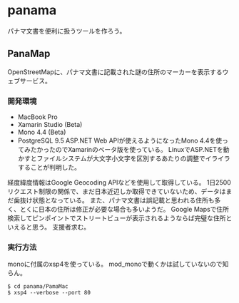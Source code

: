 # panama
パナマ文書を便利に扱うツールを作ろう。

## PanaMap
OpenStreetMapに、パナマ文書に記載された謎の住所のマーカーを表示するウェブサービス。

### 開発環境
* MacBook Pro
* Xamarin Studio (Beta)
* Mono 4.4 (Beta)
* PostgreSQL 9.5
ASP.NET Web APIが使えるようになったMono 4.4を使ってみたかったのでXamarinのベータ版を使っている。
LinuxでASP.NETを動かすとファイルシステムが大文字小文字を区別するあたりの調整でイライラすることが判明した。

経度緯度情報はGoogle Geocoding APIなどを使用して取得している。
1日2500リクエスト制限の関係で、まだ日本近辺しか取得できていないため、データはまだ歯抜け状態となっている。
また、パナマ文書は誤記載と思われる住所も多く、とくに日本の住所は修正が必要な場合も多いようだ。
Google Mapsで住所検索してピンポイントでストリートビューが表示されるようならば完璧な住所といえると思う。
支援者求む。

### 実行方法
monoに付属のxsp4を使っている。
mod_monoで動くかは試していないので知らん。

    $ cd panama/PamaMac
    $ xsp4 --verbose --port 80
